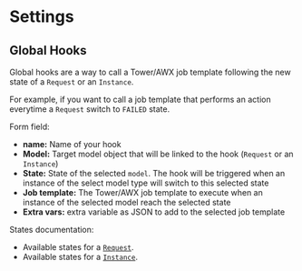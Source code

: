 # Settings

## Global Hooks

Global hooks are a way to call a Tower/AWX job template following the new state of a `Request` or an `Instance`.

For example, if you want to call a job template that performs an action everytime a `Request` switch to `FAILED` state.

Form field:

- **name:** Name of your hook
- **Model:** Target model object that will be linked to the hook (`Request` or an `Instance`)
- **State:** State of the selected `model`. The hook will be triggered when an instance of the select model type will switch to this selected state
- **Job template:** The Tower/AWX job template to execute when an instance of the selected model reach the selected state
- **Extra vars:** extra variable as JSON to add to the selected job template

States documentation:

- Available states for a [`Request`](../dev/request-state-machine.md).
- Available states for a [`Instance`](../dev/instance-state-machine.md).
